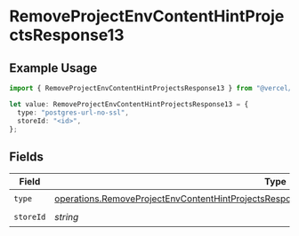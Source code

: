 # RemoveProjectEnvContentHintProjectsResponse13

## Example Usage

```typescript
import { RemoveProjectEnvContentHintProjectsResponse13 } from "@vercel/sdk/models/operations/removeprojectenv.js";

let value: RemoveProjectEnvContentHintProjectsResponse13 = {
  type: "postgres-url-no-ssl",
  storeId: "<id>",
};
```

## Fields

| Field                                                                                                                                                                                                      | Type                                                                                                                                                                                                       | Required                                                                                                                                                                                                   | Description                                                                                                                                                                                                |
| ---------------------------------------------------------------------------------------------------------------------------------------------------------------------------------------------------------- | ---------------------------------------------------------------------------------------------------------------------------------------------------------------------------------------------------------- | ---------------------------------------------------------------------------------------------------------------------------------------------------------------------------------------------------------- | ---------------------------------------------------------------------------------------------------------------------------------------------------------------------------------------------------------- |
| `type`                                                                                                                                                                                                     | [operations.RemoveProjectEnvContentHintProjectsResponse200ApplicationJSONResponseBody313Type](../../models/operations/removeprojectenvcontenthintprojectsresponse200applicationjsonresponsebody313type.md) | :heavy_check_mark:                                                                                                                                                                                         | N/A                                                                                                                                                                                                        |
| `storeId`                                                                                                                                                                                                  | *string*                                                                                                                                                                                                   | :heavy_check_mark:                                                                                                                                                                                         | N/A                                                                                                                                                                                                        |
